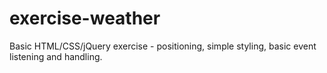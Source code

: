 # exercise-weather
Basic HTML/CSS/jQuery exercise - positioning, simple styling, basic event listening and handling.  
